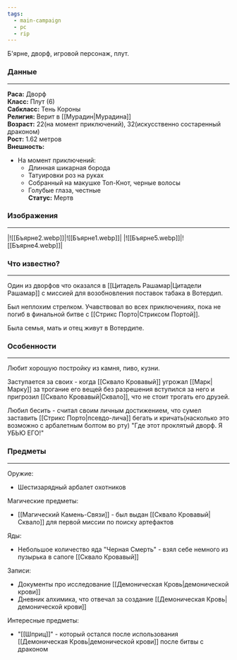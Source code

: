 ```yaml
---
tags:
  - main-campaign
  - pc
  - rip
---
```

Б'ярне, дворф, игровой персонаж, плут.

### Данные
---
**Раса:** Дворф  
**Класс:** Плут (6)  
**Сабкласс:** Тень Короны  
**Религия:** Верит в [[Мурадин|Мурадина]]  
**Возраст:** 22(на момент приключений), 32(искусственно состаренный драконом)  
**Рост:** 1.62 метров  
**Внешность:**  
 - На момент приключений:  
	 - Длинная шикарная борода  
	 - Татуировки роз на руках  
	 - Собранный на макушке Топ-Кнот, черные волосы  
	 - Голубые глаза, честные  
**Статус:** Мертв  

### Изображения
---
|![[Бъярне2.webp]]|![[Бъярне1.webp]]|
|![[Бъярне5.webp]]|![[Бъярне4.webp]]|


### Что известно?
---
Один из дворфов что оказался в [[Цитадель Рашамар|Цитадели Рашамар]] с миссией для возобновления поставок табака в Вотердип.  

Был неплохим стрелком. Учавствовал во всех приключениях, пока не погиб в финальной битве с [[Стрикс Порто|Стриксом Портой]].  

Была семья, мать и отец живут в Вотердипе.  

### Особенности
---
Любит хорошую постройку из камня, пиво, кузни.  

Заступается за своих - когда [[Сквало Кровавый]] угрожал [[Марк|Марку]] за трогание его вещей без разрешения вступился за него и пригрозил [[Сквало Кровавый|Сквало]], что не стоит трогать его друзей.  

Любил бесить - считал своим личным достижением, что сумел заставить [[Стрикс Порто|псевдо-лича]] бегать и кричать(насколько это возможно с арбалетным болтом во рту) "Где этот проклятый дворф. Я УБЬЮ ЕГО!"  

### Предметы
---
Оружие:  
- Шестизарядный арбалет охотников  

Магические предметы:  
- [[Магический Камень-Связи]] - был выдан [[Сквало Кровавый|Сквало]] для первой миссии по поиску артефактов  

Яды:  
- Небольшое количество яда "Черная Смерть" - взял себе немного из пузырька в сапоге [[Сквало Кровавый]]  

Записи:  
- Документы про исследование [[Демоническая Кровь|демонической крови]]  
- Дневник алхимика, что отвечал за создание [[Демоническая Кровь|демонической крови]]  

Интересные предметы:  
- "[[Шприц]]" - который остался после использования [[Демоническая Кровь|демонической крови]] после битвы с драконом  

